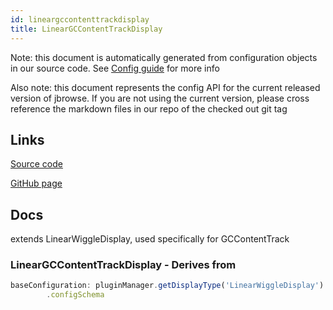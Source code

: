 ```yaml
---
id: lineargccontenttrackdisplay
title: LinearGCContentTrackDisplay
---
```


Note: this document is automatically generated from configuration objects in our
source code. See [Config guide](/docs/config_guide) for more info

Also note: this document represents the config API for the current released
version of jbrowse. If you are not using the current version, please cross
reference the markdown files in our repo of the checked out git tag

## Links

[Source code](https://github.com/GMOD/jbrowse-components/blob/main/plugins/gccontent/src/LinearGCContentDisplay/config2.ts)

[GitHub page](https://github.com/GMOD/jbrowse-components/tree/main/website/docs/config/LinearGCContentTrackDisplay.md)

## Docs

extends LinearWiggleDisplay, used specifically for GCContentTrack

### LinearGCContentTrackDisplay - Derives from

```js
baseConfiguration: pluginManager.getDisplayType('LinearWiggleDisplay')!
        .configSchema
```
